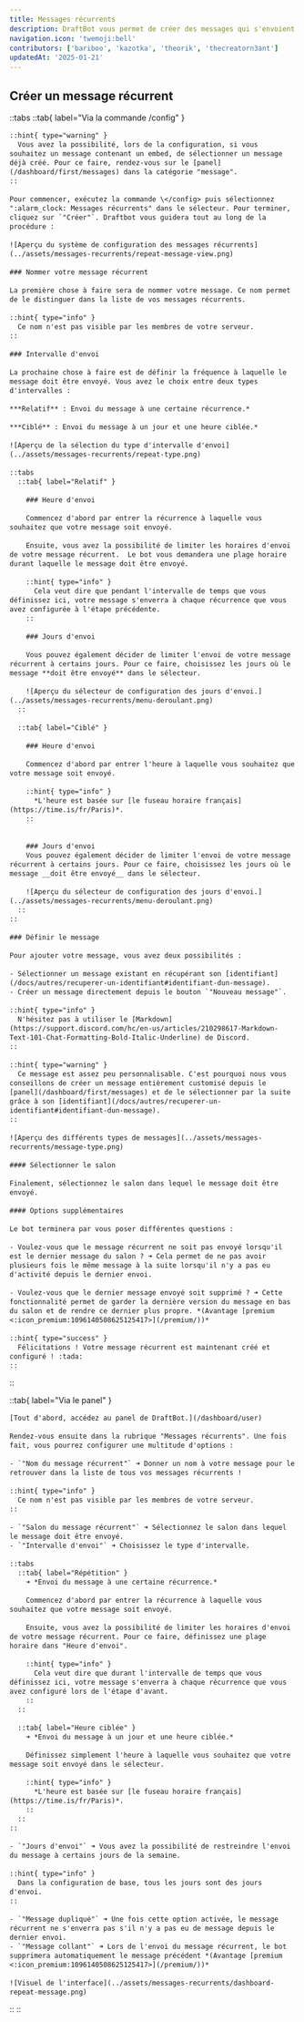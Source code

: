 ```yaml
---
title: Messages récurrents
description: DraftBot vous permet de créer des messages qui s'envoient de manière récurrente, avec quelques fonctionnalités supplémentaires.
navigation.icon: 'twemoji:bell'
contributors: ['bariboo', 'kazotka', 'theorik', 'thecreatorn3ant']
updatedAt: '2025-01-21'
---
```


## Créer un message récurrent

::tabs
  ::tab{ label="Via la commande /config" }

    ::hint{ type="warning" }
      Vous avez la possibilité, lors de la configuration, si vous souhaitez un message contenant un embed, de sélectionner un message déjà créé. Pour ce faire, rendez-vous sur le [panel](/dashboard/first/messages) dans la catégorie "message".
    ::

    Pour commencer, exécutez la commande \</config> puis sélectionnez ":alarm_clock: Messages récurrents" dans le sélecteur. Pour terminer, cliquez sur `"Créer"`. Draftbot vous guidera tout au long de la procédure :

    ![Aperçu du système de configuration des messages récurrents](../assets/messages-recurrents/repeat-message-view.png)

    ### Nommer votre message récurrent

    La première chose à faire sera de nommer votre message. Ce nom permet de le distinguer dans la liste de vos messages récurrents.

    ::hint{ type="info" }
      Ce nom n'est pas visible par les membres de votre serveur.
    ::

    ### Intervalle d'envoi

    La prochaine chose à faire est de définir la fréquence à laquelle le message doit être envoyé. Vous avez le choix entre deux types d'intervalles :

    ***Relatif** : Envoi du message à une certaine récurrence.*

    ***Ciblé** : Envoi du message à un jour et une heure ciblée.*

    ![Aperçu de la sélection du type d'intervalle d'envoi](../assets/messages-recurrents/repeat-type.png)

    ::tabs
      ::tab{ label="Relatif" }

        ### Heure d'envoi

        Commencez d'abord par entrer la récurrence à laquelle vous souhaitez que votre message soit envoyé.

        Ensuite, vous avez la possibilité de limiter les horaires d'envoi de votre message récurrent.  Le bot vous demandera une plage horaire durant laquelle le message doit être envoyé.

        ::hint{ type="info" }
          Cela veut dire que pendant l'intervalle de temps que vous définissez ici, votre message s'enverra à chaque récurrence que vous avez configurée à l'étape précédente.
        ::

        ### Jours d'envoi

        Vous pouvez également décider de limiter l'envoi de votre message récurrent à certains jours. Pour ce faire, choisissez les jours où le message **doit être envoyé** dans le sélecteur.

        ![Aperçu du sélecteur de configuration des jours d'envoi.](../assets/messages-recurrents/menu-deroulant.png)
      ::

      ::tab{ label="Ciblé" }

        ### Heure d'envoi

        Commencez d'abord par entrer l'heure à laquelle vous souhaitez que votre message soit envoyé.

        ::hint{ type="info" }
          *L'heure est basée sur [le fuseau horaire français](https://time.is/fr/Paris)*.
        ::


        ### Jours d'envoi
        Vous pouvez également décider de limiter l'envoi de votre message récurrent à certains jours. Pour ce faire, choisissez les jours où le message __doit être envoyé__ dans le sélecteur.

        ![Aperçu du sélecteur de configuration des jours d'envoi.](../assets/messages-recurrents/menu-deroulant.png)
      ::
    ::

    ### Définir le message

    Pour ajouter votre message, vous avez deux possibilités :

    - Sélectionner un message existant en récupérant son [identifiant](/docs/autres/recuperer-un-identifiant#identifiant-dun-message).
    - Créer un message directement depuis le bouton `"Nouveau message"`.

    ::hint{ type="info" }
      N'hésitez pas à utiliser le [Markdown](https://support.discord.com/hc/en-us/articles/210298617-Markdown-Text-101-Chat-Formatting-Bold-Italic-Underline) de Discord.
    ::

    ::hint{ type="warning" }
      Ce message est assez peu personnalisable. C'est pourquoi nous vous conseillons de créer un message entièrement customisé depuis le [panel](/dashboard/first/messages) et de le sélectionner par la suite grâce à son [identifiant](/docs/autres/recuperer-un-identifiant#identifiant-dun-message).
    ::

    ![Aperçu des différents types de messages](../assets/messages-recurrents/message-type.png)

    #### Sélectionner le salon

    Finalement, sélectionnez le salon dans lequel le message doit être envoyé.

    #### Options supplémentaires

    Le bot terminera par vous poser différentes questions :

    - Voulez-vous que le message récurrent ne soit pas envoyé lorsqu'il est le dernier message du salon ? ➜ Cela permet de ne pas avoir plusieurs fois le même message à la suite lorsqu'il n'y a pas eu d'activité depuis le dernier envoi.

    - Voulez-vous que le dernier message envoyé soit supprimé ? ➜ Cette fonctionnalité permet de garder la dernière version du message en bas du salon et de rendre ce dernier plus propre. *(Avantage [premium <:icon_premium:1096140508625125417>](/premium/))*

    ::hint{ type="success" }
      Félicitations ! Votre message récurrent est maintenant créé et configuré ! :tada:
    ::
  ::

  ::tab{ label="Via le panel" }

    [Tout d'abord, accédez au panel de DraftBot.](/dashboard/user)

    Rendez-vous ensuite dans la rubrique "Messages récurrents". Une fois fait, vous pourrez configurer une multitude d'options :

    - `"Nom du message récurrent"` ➜ Donner un nom à votre message pour le retrouver dans la liste de tous vos messages récurrents !

    ::hint{ type="info" }
      Ce nom n'est pas visible par les membres de votre serveur.
    ::

    - `"Salon du message récurrent"` ➜ Sélectionnez le salon dans lequel le message doit être envoyé.
    - `"Intervalle d'envoi"` ➜ Choisissez le type d'intervalle.

    ::tabs
      ::tab{ label="Répétition" }
        ➜ *Envoi du message à une certaine récurrence.*

        Commencez d'abord par entrer la récurrence à laquelle vous souhaitez que votre message soit envoyé.

        Ensuite, vous avez la possibilité de limiter les horaires d'envoi de votre message récurrent. Pour ce faire, définissez une plage horaire dans "Heure d'envoi".

        ::hint{ type="info" }
          Cela veut dire que durant l'intervalle de temps que vous définissez ici, votre message s'enverra à chaque récurrence que vous avez configuré lors de l'étape d'avant.
        ::
      ::

      ::tab{ label="Heure ciblée" }
        ➜ *Envoi du message à un jour et une heure ciblée.*

        Définissez simplement l'heure à laquelle vous souhaitez que votre message soit envoyé dans le sélecteur.

        ::hint{ type="info" }
          *L'heure est basée sur [le fuseau horaire français](https://time.is/fr/Paris)*.
        ::
      ::
    ::

    - `"Jours d'envoi"` ➜ Vous avez la possibilité de restreindre l'envoi du message à certains jours de la semaine.

    ::hint{ type="info" }
      Dans la configuration de base, tous les jours sont des jours d'envoi.
    ::

    - `"Message dupliqué"` ➜ Une fois cette option activée, le message récurrent ne s'enverra pas s'il n'y a pas eu de message depuis le dernier envoi.
    - `"Message collant"` ➜ Lors de l'envoi du message récurrent, le bot supprimera automatiquement le message précédent *(Avantage [premium <:icon_premium:1096140508625125417>](/premium/))*

    ![Visuel de l'interface](../assets/messages-recurrents/dashboard-repeat-message.png)
  ::
::









